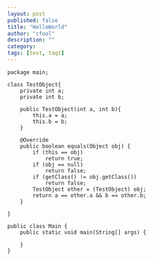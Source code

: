 ```yaml
---
layout: post
published: false
title: "HelloWorld"
author: "cfool"
description: ""
category: 
tags: [test, tag1]
---
```


    package main;

    class TestObject{
        private int a;
        private int b;
        
        public TestObject(int a, int b){
            this.a = a;
            this.b = b;
        }

        @Override
        public boolean equals(Object obj) {
            if (this == obj)
                return true;
            if (obj == null)
                return false;
            if (getClass() != obj.getClass())
                return false;
            TestObject other = (TestObject) obj;
            return a == other.a && b == other.b;
        }
        
    }

    public class Main {
        public static void main(String[] args) {
            
        }
    }
